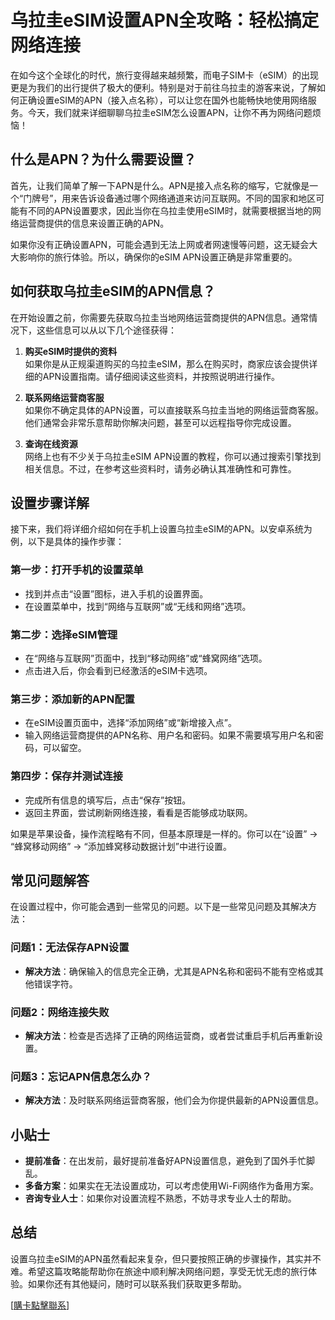 # 乌拉圭eSIM设置APN全攻略：轻松搞定网络连接

在如今这个全球化的时代，旅行变得越来越频繁，而电子SIM卡（eSIM）的出现更是为我们的出行提供了极大的便利。特别是对于前往乌拉圭的游客来说，了解如何正确设置eSIM的APN（接入点名称），可以让您在国外也能畅快地使用网络服务。今天，我们就来详细聊聊乌拉圭eSIM怎么设置APN，让你不再为网络问题烦恼！

## 什么是APN？为什么需要设置？

首先，让我们简单了解一下APN是什么。APN是接入点名称的缩写，它就像是一个“门牌号”，用来告诉设备通过哪个网络通道来访问互联网。不同的国家和地区可能有不同的APN设置要求，因此当你在乌拉圭使用eSIM时，就需要根据当地的网络运营商提供的信息来设置正确的APN。

如果你没有正确设置APN，可能会遇到无法上网或者网速慢等问题，这无疑会大大影响你的旅行体验。所以，确保你的eSIM APN设置正确是非常重要的。

## 如何获取乌拉圭eSIM的APN信息？

在开始设置之前，你需要先获取乌拉圭当地网络运营商提供的APN信息。通常情况下，这些信息可以从以下几个途径获得：

1. **购买eSIM时提供的资料**  
   如果你是从正规渠道购买的乌拉圭eSIM，那么在购买时，商家应该会提供详细的APN设置指南。请仔细阅读这些资料，并按照说明进行操作。

2. **联系网络运营商客服**  
   如果你不确定具体的APN设置，可以直接联系乌拉圭当地的网络运营商客服。他们通常会非常乐意帮助你解决问题，甚至可以远程指导你完成设置。

3. **查询在线资源**  
   网络上也有不少关于乌拉圭eSIM APN设置的教程，你可以通过搜索引擎找到相关信息。不过，在参考这些资料时，请务必确认其准确性和可靠性。

## 设置步骤详解

接下来，我们将详细介绍如何在手机上设置乌拉圭eSIM的APN。以安卓系统为例，以下是具体的操作步骤：

### 第一步：打开手机的设置菜单
- 找到并点击“设置”图标，进入手机的设置界面。
- 在设置菜单中，找到“网络与互联网”或“无线和网络”选项。

### 第二步：选择eSIM管理
- 在“网络与互联网”页面中，找到“移动网络”或“蜂窝网络”选项。
- 点击进入后，你会看到已经激活的eSIM卡选项。

### 第三步：添加新的APN配置
- 在eSIM设置页面中，选择“添加网络”或“新增接入点”。
- 输入网络运营商提供的APN名称、用户名和密码。如果不需要填写用户名和密码，可以留空。

### 第四步：保存并测试连接
- 完成所有信息的填写后，点击“保存”按钮。
- 返回主界面，尝试刷新网络连接，看看是否能够成功联网。

如果是苹果设备，操作流程略有不同，但基本原理是一样的。你可以在“设置” -> “蜂窝移动网络” -> “添加蜂窝移动数据计划”中进行设置。

## 常见问题解答

在设置过程中，你可能会遇到一些常见的问题。以下是一些常见问题及其解决方法：

### 问题1：无法保存APN设置
- **解决方法**：确保输入的信息完全正确，尤其是APN名称和密码不能有空格或其他错误字符。

### 问题2：网络连接失败
- **解决方法**：检查是否选择了正确的网络运营商，或者尝试重启手机后再重新设置。

### 问题3：忘记APN信息怎么办？
- **解决方法**：及时联系网络运营商客服，他们会为你提供最新的APN设置信息。

## 小贴士

- **提前准备**：在出发前，最好提前准备好APN设置信息，避免到了国外手忙脚乱。
- **多备方案**：如果实在无法设置成功，可以考虑使用Wi-Fi网络作为备用方案。
- **咨询专业人士**：如果你对设置流程不熟悉，不妨寻求专业人士的帮助。

## 总结

设置乌拉圭eSIM的APN虽然看起来复杂，但只要按照正确的步骤操作，其实并不难。希望这篇攻略能帮助你在旅途中顺利解决网络问题，享受无忧无虑的旅行体验。如果你还有其他疑问，随时可以联系我们获取更多帮助。

[[購卡點擊聯系](https://t.me/s/SXDXQF)]